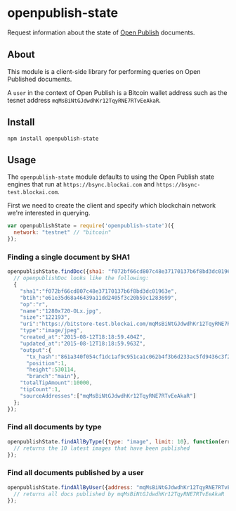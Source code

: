 # openpublish-state
Request information about the state of [Open Publish](https://github.com/blockai/openpublish) documents.

## About

This module is a client-side library for performing queries on Open Published documents. 

A ```user``` in the context of Open Publish is a Bitcoin wallet address such as the tesnet address ```mqMsBiNtGJdwdhKr12TqyRNE7RTvEeAkaR```.

## Install

```npm install openpublish-state```

## Usage

The ```openpublish-state``` module defaults to using the Open Publish state engines that run at ```https://bsync.blockai.com``` and ```https://bsync-test.blockai.com```.

First we need to create the client and specify which blockchain network we're interested in querying.

```js
var openpublishState = require('openpublish-state')({
  network: "testnet" // "bitcoin"
});
```

### Finding a single document by SHA1

```js
openpublishState.findDoc({sha1: "f072bf66cd807c48e37170137b6f8bd3dc01963e"}, function(err, openpublishDoc) {
  // openpublishDoc looks like the following:
  {
    "sha1":"f072bf66cd807c48e37170137b6f8bd3dc01963e",
    "btih":"e61e35d68a46439a11dd2405f3c20b59c1283699",
    "op":"r",
    "name":"1280x720-OLx.jpg",
    "size":"122193",
    "uri":"https://bitstore-test.blockai.com/mqMsBiNtGJdwdhKr12TqyRNE7RTvEeAkaR/sha1/f072bf66cd807c48e37170137b6f8bd3dc01963e",
    "type":"image/jpeg",
    "created_at":"2015-08-12T18:18:59.404Z",
    "updated_at":"2015-08-12T18:18:59.963Z",
    "output":{
      "tx_hash":"861a340f054cf1dc1af9c951ca1c062b4f3b6d233ac5fd9436c3f2e9242a7cc7",
      "position":1,
      "height":530114,
      "branch":"main"},
    "totalTipAmount":10000,
    "tipCount":1,
    "sourceAddresses":["mqMsBiNtGJdwdhKr12TqyRNE7RTvEeAkaR"]
  };
});
```

### Find all documents by type

```js
openpublishState.findAllByType({type: "image", limit: 10}, function(err, openpublishImageDocs) {
  // returns the 10 latest images that have been published
});
```

### Find all documents published by a user

```js
openpublishState.findAllByUser({address: "mqMsBiNtGJdwdhKr12TqyRNE7RTvEeAkaR"}, function(err, openpublishDocs) {
  // returns all docs published by mqMsBiNtGJdwdhKr12TqyRNE7RTvEeAkaR
});
```
